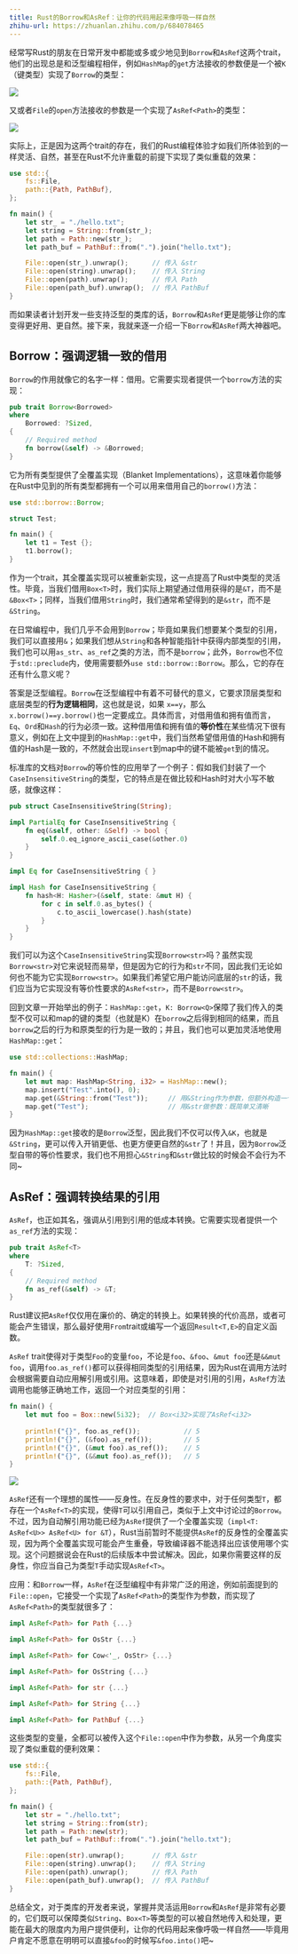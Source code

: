 ```yaml
---
title: Rust的Borrow和AsRef：让你的代码用起来像呼吸一样自然
zhihu-url: https://zhuanlan.zhihu.com/p/684078465
---
```

经常写Rust的朋友在日常开发中都能或多或少地见到`Borrow`和`AsRef`这两个trait，他们的出现总是和泛型编程相伴，例如`HashMap`的`get`方法接收的参数便是一个被`K`（键类型）实现了`Borrow`的类型：

![](https://s.c.accr.cc/picgo/1708950921-47d94d.png)

又或者`File`的`open`方法接收的参数是一个实现了`AsRef<Path>`的类型：

![](https://s.c.accr.cc/picgo/1708952063-2989fc.png)

实际上，正是因为这两个trait的存在，我们的Rust编程体验才如我们所体验到的一样灵活、自然，甚至在Rust不允许重载的前提下实现了类似重载的效果：

```rust
use std::{
    fs::File,
    path::{Path, PathBuf},
};

fn main() {
    let str_ = "./hello.txt";
    let string = String::from(str_);
    let path = Path::new(str_);
    let path_buf = PathBuf::from(".").join("hello.txt");

    File::open(str_).unwrap();		// 传入 &str
    File::open(string).unwrap();	// 传入 String
    File::open(path).unwrap();		// 传入 Path
    File::open(path_buf).unwrap();	// 传入 PathBuf
}

```

而如果读者计划开发一些支持泛型的类库的话，`Borrow`和`AsRef`更是能够让你的库变得更好用、更自然。接下来，我就来逐一介绍一下`Borrow`和`AsRef`两大神器吧。



## Borrow：强调逻辑一致的借用

`Borrow`的作用就像它的名字一样：借用。它需要实现者提供一个`borrow`方法的实现：

```rust
pub trait Borrow<Borrowed>
where
    Borrowed: ?Sized,
{
    // Required method
    fn borrow(&self) -> &Borrowed;
}
```

它为所有类型提供了全覆盖实现（Blanket Implementations），这意味着你能够在Rust中见到的所有类型都拥有一个可以用来借用自己的`borrow()`方法：

```rust
use std::borrow::Borrow;

struct Test;

fn main() {
    let t1 = Test {};
    t1.borrow();
}

```

作为一个trait，其全覆盖实现可以被重新实现，这一点提高了Rust中类型的灵活性。毕竟，当我们借用`Box<T>`时，我们实际上期望通过借用获得的是`&T`，而不是`&Box<T>`；同样，当我们借用`String`时，我们通常希望得到的是`&str`，而不是`&String`。

在日常编程中，我们几乎不会用到`Borrow`；毕竟如果我们想要某个类型的引用，我们可以直接用`&`；如果我们想从`String`和各种智能指针中获得内部类型的引用，我们也可以用`as_str`、`as_ref`之类的方法，而不是`borrow`；此外，`Borrow`也不位于`std::preclude`内，使用需要额外`use std::borrow::Borrow`。那么，它的存在还有什么意义呢？

答案是泛型编程。`Borrow`在泛型编程中有着不可替代的意义，它要求顶层类型和底层类型的**行为逻辑相同**，这也就是说，如果 `x==y`，那么`x.borrow()==y.borrow()`也一定要成立。具体而言，对借用值和拥有值而言，`Eq`、`Ord`和`Hash`的行为必须一致。这种借用值和拥有值的**等价性**在某些情况下很有意义，例如在上文中提到的`HashMap::get`中，我们当然希望借用值的Hash和拥有值的Hash是一致的，不然就会出现`insert`到map中的键不能被`get`到的情况。

标准库的文档对`Borrow`的等价性的应用举了一个例子：假如我们封装了一个`CaseInsensitiveString`的类型，它的特点是在做比较和Hash时对大小写不敏感，就像这样：

```rust
pub struct CaseInsensitiveString(String);

impl PartialEq for CaseInsensitiveString {
    fn eq(&self, other: &Self) -> bool {
        self.0.eq_ignore_ascii_case(&other.0)
    }
}

impl Eq for CaseInsensitiveString { }

impl Hash for CaseInsensitiveString {
    fn hash<H: Hasher>(&self, state: &mut H) {
        for c in self.0.as_bytes() {
            c.to_ascii_lowercase().hash(state)
        }
    }
}
```

我们可以为这个`CaseInsensitiveString`实现`Borrow<str>`吗？虽然实现`Borrow<str>`对它来说轻而易举，但是因为它的行为和`str`不同，因此我们无论如何也不能为它实现`Borrow<str>`。如果我们希望它用户能访问底层的`str`的话，我们应当为它实现没有等价性要求的`AsRef<str>`，而不是`Borrow<str>`。

回到文章一开始举出的例子：`HashMap::get`，`K: Borrow<Q>`保障了我们传入的类型不仅可以和map的键的类型（也就是K）在`borrow`之后得到相同的结果，而且`borrow`之后的行为和原类型的行为是一致的；并且，我们也可以更加灵活地使用`HashMap::get`：

```rust
use std::collections::HashMap;

fn main() {
    let mut map: HashMap<String, i32> = HashMap::new();
    map.insert("Test".into(), 0);
    map.get(&String::from("Test"));     // 用&String作为参数，但额外构造一个Test是否有点过于繁琐和浪费？
    map.get("Test");                    // 用&str做参数：既简单又清晰
}

```

因为`HashMap::get`接收的是`Borrow`泛型，因此我们不仅可以传入`&K`，也就是`&String`，更可以传入开销更低、也更方便更自然的`&str`了！并且，因为`Borrow`泛型自带的等价性要求，我们也不用担心`&String`和`&str`做比较的时候会不会行为不同~



## AsRef：强调转换结果的引用

`AsRef`，也正如其名，强调从引用到引用的低成本转换。它需要实现者提供一个`as_ref`方法的实现：

```rust
pub trait AsRef<T>
where
    T: ?Sized,
{
    // Required method
    fn as_ref(&self) -> &T;
}
```

Rust建议把`AsRef`仅仅用在廉价的、确定的转换上。如果转换的代价高昂，或者可能会产生错误，那么最好使用`From`trait或编写一个返回`Result<T,E>`的自定义函数。

`AsRef` trait使得对于类型`Foo`的变量`foo`，不论是`foo`、`&foo`、`&mut foo`还是`&&mut foo`，调用`foo.as_ref()`都可以获得相同类型的引用结果，因为Rust在调用方法时会根据需要自动应用解引用或引用。这意味着，即使是对引用的引用，`AsRef`方法调用也能够正确地工作，返回一个对应类型的引用：

```rust
fn main() {
    let mut foo = Box::new(5i32);  // Box<i32>实现了AsRef<i32>
    
    println!("{}", foo.as_ref()); 			// 5
    println!("{}", (&foo).as_ref());		// 5
    println!("{}", (&mut foo).as_ref());	// 5
    println!("{}", (&&mut foo).as_ref());	// 5
}

```

![](https://s.c.accr.cc/picgo/1708962877-b4bf61.png)

`AsRef`还有一个理想的属性——反身性。在反身性的要求中，对于任何类型`T`，都存在一个`AsRef<T>`的实现，使得`T`可以引用自己，类似于上文中讨论过的`Borrow`。不过，因为自动解引用功能已经为`AsRef`提供了一个全覆盖实现（`impl<T: AsRef<U>> AsRef<U> for &T`），Rust当前暂时不能提供`AsRef`的反身性的全覆盖实现，因为两个全覆盖实现可能会产生重叠，导致编译器不能选择出应该使用哪个实现。这个问题据说会在Rust的后续版本中尝试解决。因此，如果你需要这样的反身性，你应当自己为类型`T`手动实现`AsRef<T>`。

应用：和`Borrow`一样，`AsRef`在泛型编程中有非常广泛的用途，例如前面提到的`File::open`，它接受一个实现了`AsRef<Path>`的类型作为参数，而实现了`AsRef<Path>`的类型就很多了：

```rust
impl AsRef<Path> for Path {...}

impl AsRef<Path> for OsStr {...}

impl AsRef<Path> for Cow<'_, OsStr> {...}

impl AsRef<Path> for OsString {...}

impl AsRef<Path> for str {...}

impl AsRef<Path> for String {...}

impl AsRef<Path> for PathBuf {...}
```

这些类型的变量，全都可以被传入这个`File::open`中作为参数，从另一个角度实现了类似重载的便利效果：

```rust
use std::{
    fs::File,
    path::{Path, PathBuf},
};

fn main() {
    let str = "./hello.txt";
    let string = String::from(str);
    let path = Path::new(str);
    let path_buf = PathBuf::from(".").join("hello.txt");

    File::open(str).unwrap();		// 传入 &str
    File::open(string).unwrap();	// 传入 String
    File::open(path).unwrap();		// 传入 Path
    File::open(path_buf).unwrap();	// 传入 PathBuf
}
```



总结全文，对于类库的开发者来说，掌握并灵活运用`Borrow`和`AsRef`是非常有必要的，它们既可以保障类似`String`、`Box<T>`等类型的可以被自然地传入和处理，更能在最大的限度内为用户提供便利，让你的代码用起来像呼吸一样自然——毕竟用户肯定不愿意在明明可以直接`&foo`的时候写`&foo.into()`吧~

